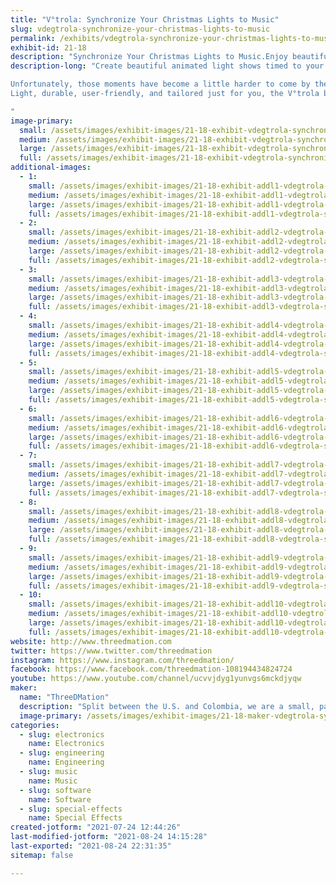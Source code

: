 ```yaml
---
title: "V°trola: Synchronize Your Christmas Lights to Music"
slug: vdegtrola-synchronize-your-christmas-lights-to-music
permalink: /exhibits/vdegtrola-synchronize-your-christmas-lights-to-music/
exhibit-id: 21-18
description: "Synchronize Your Christmas Lights to Music.Enjoy beautiful animated light shows timed to your music."
description-long: "Create beautiful animated light shows timed to your favorite music for the holidays and special occasions.There’s a lot that goes into making the Christmas season special. From stressful shopping trips and cross-country travel to hours of cooking and the million little tasks in between – what makes it all worth it is those moments when you can sit back, bask in the holiday spirit, and reflect on the year gone by and your hopes for the next one.

Unfortunately, those moments have become a little harder to come by these last few years. That’s why we’ve created a device that helps recapture that Christmas magic through creativity and music.
Light, durable, user-friendly, and tailored just for you, the V°trola box is a music player, adapter, and synchronized light show device packaged into a simple plug-and-play system.

"
image-primary: 
  small: /assets/images/exhibit-images/21-18-exhibit-vdegtrola-synchronize-your-christmas-lights-to-music-43-truck-8134-small.png
  medium: /assets/images/exhibit-images/21-18-exhibit-vdegtrola-synchronize-your-christmas-lights-to-music-43-truck-8134-medium.png
  large: /assets/images/exhibit-images/21-18-exhibit-vdegtrola-synchronize-your-christmas-lights-to-music-43-truck-8134-large.png
  full: /assets/images/exhibit-images/21-18-exhibit-vdegtrola-synchronize-your-christmas-lights-to-music-43-truck-8134-full.png
additional-images: 
  - 1:
    small: /assets/images/exhibit-images/21-18-exhibit-addl1-vdegtrola-synchronize-your-christmas-lights-to-music-1-01-small.jpg
    medium: /assets/images/exhibit-images/21-18-exhibit-addl1-vdegtrola-synchronize-your-christmas-lights-to-music-1-01-medium.jpg
    large: /assets/images/exhibit-images/21-18-exhibit-addl1-vdegtrola-synchronize-your-christmas-lights-to-music-1-01-large.jpg
    full: /assets/images/exhibit-images/21-18-exhibit-addl1-vdegtrola-synchronize-your-christmas-lights-to-music-1-01-full.jpg
  - 2:
    small: /assets/images/exhibit-images/21-18-exhibit-addl2-vdegtrola-synchronize-your-christmas-lights-to-music-christmas-more-exciting-small.gif
    medium: /assets/images/exhibit-images/21-18-exhibit-addl2-vdegtrola-synchronize-your-christmas-lights-to-music-christmas-more-exciting-medium.gif
    large: /assets/images/exhibit-images/21-18-exhibit-addl2-vdegtrola-synchronize-your-christmas-lights-to-music-christmas-more-exciting-large.gif
    full: /assets/images/exhibit-images/21-18-exhibit-addl2-vdegtrola-synchronize-your-christmas-lights-to-music-christmas-more-exciting-full.gif
  - 3:
    small: /assets/images/exhibit-images/21-18-exhibit-addl3-vdegtrola-synchronize-your-christmas-lights-to-music-copycat-small.jpg
    medium: /assets/images/exhibit-images/21-18-exhibit-addl3-vdegtrola-synchronize-your-christmas-lights-to-music-copycat-medium.jpg
    large: /assets/images/exhibit-images/21-18-exhibit-addl3-vdegtrola-synchronize-your-christmas-lights-to-music-copycat-large.jpg
    full: /assets/images/exhibit-images/21-18-exhibit-addl3-vdegtrola-synchronize-your-christmas-lights-to-music-copycat-full.jpg
  - 4:
    small: /assets/images/exhibit-images/21-18-exhibit-addl4-vdegtrola-synchronize-your-christmas-lights-to-music-fuelled-by-passion-small.gif
    medium: /assets/images/exhibit-images/21-18-exhibit-addl4-vdegtrola-synchronize-your-christmas-lights-to-music-fuelled-by-passion-medium.gif
    large: /assets/images/exhibit-images/21-18-exhibit-addl4-vdegtrola-synchronize-your-christmas-lights-to-music-fuelled-by-passion-large.gif
    full: /assets/images/exhibit-images/21-18-exhibit-addl4-vdegtrola-synchronize-your-christmas-lights-to-music-fuelled-by-passion-full.gif
  - 5:
    small: /assets/images/exhibit-images/21-18-exhibit-addl5-vdegtrola-synchronize-your-christmas-lights-to-music-set-the-holiday-season-small.gif
    medium: /assets/images/exhibit-images/21-18-exhibit-addl5-vdegtrola-synchronize-your-christmas-lights-to-music-set-the-holiday-season-medium.gif
    large: /assets/images/exhibit-images/21-18-exhibit-addl5-vdegtrola-synchronize-your-christmas-lights-to-music-set-the-holiday-season-large.gif
    full: /assets/images/exhibit-images/21-18-exhibit-addl5-vdegtrola-synchronize-your-christmas-lights-to-music-set-the-holiday-season-full.gif
  - 6:
    small: /assets/images/exhibit-images/21-18-exhibit-addl6-vdegtrola-synchronize-your-christmas-lights-to-music-takemehome-small.gif
    medium: /assets/images/exhibit-images/21-18-exhibit-addl6-vdegtrola-synchronize-your-christmas-lights-to-music-takemehome-medium.gif
    large: /assets/images/exhibit-images/21-18-exhibit-addl6-vdegtrola-synchronize-your-christmas-lights-to-music-takemehome-large.gif
    full: /assets/images/exhibit-images/21-18-exhibit-addl6-vdegtrola-synchronize-your-christmas-lights-to-music-takemehome-full.gif
  - 7:
    small: /assets/images/exhibit-images/21-18-exhibit-addl7-vdegtrola-synchronize-your-christmas-lights-to-music-vitrola-1-1-small.jpg
    medium: /assets/images/exhibit-images/21-18-exhibit-addl7-vdegtrola-synchronize-your-christmas-lights-to-music-vitrola-1-1-medium.jpg
    large: /assets/images/exhibit-images/21-18-exhibit-addl7-vdegtrola-synchronize-your-christmas-lights-to-music-vitrola-1-1-large.jpg
    full: /assets/images/exhibit-images/21-18-exhibit-addl7-vdegtrola-synchronize-your-christmas-lights-to-music-vitrola-1-1-full.jpg
  - 8:
    small: /assets/images/exhibit-images/21-18-exhibit-addl8-vdegtrola-synchronize-your-christmas-lights-to-music-vitrola-13-1-small.jpg
    medium: /assets/images/exhibit-images/21-18-exhibit-addl8-vdegtrola-synchronize-your-christmas-lights-to-music-vitrola-13-1-medium.jpg
    large: /assets/images/exhibit-images/21-18-exhibit-addl8-vdegtrola-synchronize-your-christmas-lights-to-music-vitrola-13-1-large.jpg
    full: /assets/images/exhibit-images/21-18-exhibit-addl8-vdegtrola-synchronize-your-christmas-lights-to-music-vitrola-13-1-full.jpg
  - 9:
    small: /assets/images/exhibit-images/21-18-exhibit-addl9-vdegtrola-synchronize-your-christmas-lights-to-music-vitrola-18-1-small.jpg
    medium: /assets/images/exhibit-images/21-18-exhibit-addl9-vdegtrola-synchronize-your-christmas-lights-to-music-vitrola-18-1-medium.jpg
    large: /assets/images/exhibit-images/21-18-exhibit-addl9-vdegtrola-synchronize-your-christmas-lights-to-music-vitrola-18-1-large.jpg
    full: /assets/images/exhibit-images/21-18-exhibit-addl9-vdegtrola-synchronize-your-christmas-lights-to-music-vitrola-18-1-full.jpg
  - 10:
    small: /assets/images/exhibit-images/21-18-exhibit-addl10-vdegtrola-synchronize-your-christmas-lights-to-music-vitrola-2-1-small.jpg
    medium: /assets/images/exhibit-images/21-18-exhibit-addl10-vdegtrola-synchronize-your-christmas-lights-to-music-vitrola-2-1-medium.jpg
    large: /assets/images/exhibit-images/21-18-exhibit-addl10-vdegtrola-synchronize-your-christmas-lights-to-music-vitrola-2-1-large.jpg
    full: /assets/images/exhibit-images/21-18-exhibit-addl10-vdegtrola-synchronize-your-christmas-lights-to-music-vitrola-2-1-full.jpg
website: http://www.threedmation.com
twitter: https://www.twitter.com/threedmation
instagram: https://www.instagram.com/threedmation/
facebook: https://www.facebook.com/threedmation-108194434824724
youtube: https://www.youtube.com/channel/ucvvjdyg1yunvgs6mckdjyqw
maker: 
  name: "ThreeDMation"
  description: "Split between the U.S. and Colombia, we are a small, passionate team of designers, engineers, and creatives making devices that enhance the human experience and leave room for more heartfelt moments in our lives. We each have a wealth of experience in our respective fields that we are each contributing to make our ideas  a total success."
  image-primary: /assets/images/exhibit-images/21-18-maker-vdegtrola-synchronize-your-christmas-lights-to-music-truck-medium.png
categories: 
  - slug: electronics
    name: Electronics
  - slug: engineering
    name: Engineering
  - slug: music
    name: Music
  - slug: software
    name: Software
  - slug: special-effects
    name: Special Effects
created-jotform: "2021-07-24 12:44:26"
last-modified-jotform: "2021-08-24 14:15:28"
last-exported: "2021-08-24 22:31:35"
sitemap: false

---
```

